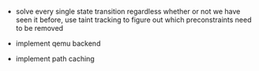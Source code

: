 * solve every single state transition regardless whether or not we have seen it before, use taint tracking to figure out which preconstraints need to be removed

* implement qemu backend

* implement path caching
